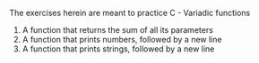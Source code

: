 The exercises herein are meant to practice C - Variadic functions
1. A function that returns the sum of all its parameters
2. A function that prints numbers, followed by a new line
3. A function that prints strings, followed by a new line
